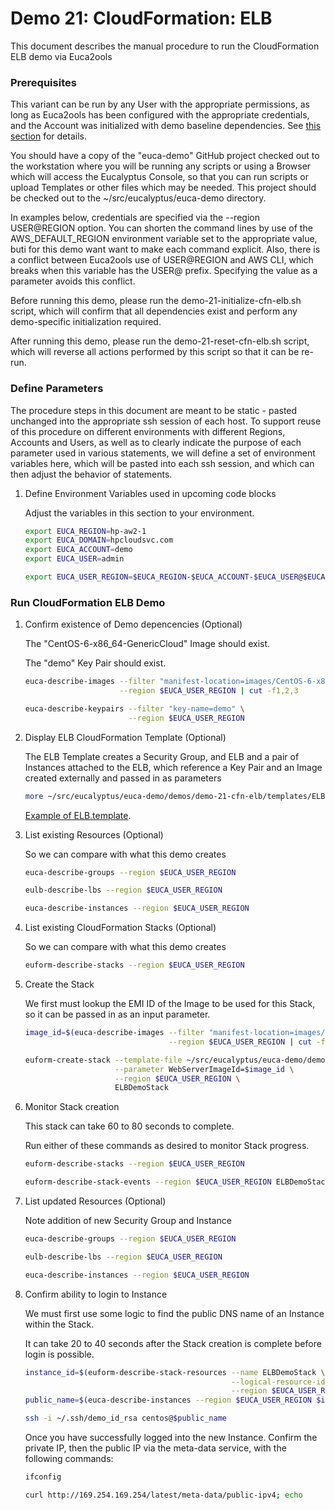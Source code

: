 # Demo 21: CloudFormation: ELB

This document describes the manual procedure to run the CloudFormation ELB demo via Euca2ools

### Prerequisites

This variant can be run by any User with the appropriate permissions, as long as Euca2ools
has been configured with the appropriate credentials, and the Account was initialized
with demo baseline dependencies. See [this section](../../demo-00-initialize/docs) for details.
    
You should have a copy of the "euca-demo" GitHub project checked out to the workstation
where you will be running any scripts or using a Browser which will access the Eucalyptus
Console, so that you can run scripts or upload Templates or other files which may be needed.
This project should be checked out to the ~/src/eucalyptus/euca-demo directory.

In examples below, credentials are specified via the --region USER@REGION option. You can shorten
the command lines by use of the AWS_DEFAULT_REGION environment variable set to the appropriate
value, buti for this demo want want to make each command explicit. Also, there is a conflict
between Euca2ools use of USER@REGION and AWS CLI, which breaks when this variable has the USER@
prefix. Specifying the value as a parameter avoids this conflict.

Before running this demo, please run the demo-21-initialize-cfn-elb.sh script, which
will confirm that all dependencies exist and perform any demo-specific initialization
required.

After running this demo, please run the demo-21-reset-cfn-elb.sh script, which will
reverse all actions performed by this script so that it can be re-run.

### Define Parameters

The procedure steps in this document are meant to be static - pasted unchanged into the appropriate
ssh session of each host. To support reuse of this procedure on different environments with
different Regions, Accounts and Users, as well as to clearly indicate the purpose of each
parameter used in various statements, we will define a set of environment variables here, which
will be pasted into each ssh session, and which can then adjust the behavior of statements.

1. Define Environment Variables used in upcoming code blocks

    Adjust the variables in this section to your environment.

    ```bash
    export EUCA_REGION=hp-aw2-1
    export EUCA_DOMAIN=hpcloudsvc.com
    export EUCA_ACCOUNT=demo
    export EUCA_USER=admin

    export EUCA_USER_REGION=$EUCA_REGION-$EUCA_ACCOUNT-$EUCA_USER@$EUCA_REGION
    ```

### Run CloudFormation ELB Demo

1. Confirm existence of Demo depencencies (Optional)

    The "CentOS-6-x86_64-GenericCloud" Image should exist.

    The "demo" Key Pair should exist.

    ```bash
    euca-describe-images --filter "manifest-location=images/CentOS-6-x86_64-GenericCloud.raw.manifest.xml" \
                         --region $EUCA_USER_REGION | cut -f1,2,3

    euca-describe-keypairs --filter "key-name=demo" \
                           --region $EUCA_USER_REGION
    ```

2. Display ELB CloudFormation Template (Optional)

    The ELB Template creates a Security Group, and ELB and a pair of Instances attached to the ELB, which reference
    a Key Pair and an Image created externally and passed in as parameters

    ```bash
    more ~/src/eucalyptus/euca-demo/demos/demo-21-cfn-elb/templates/ELB.template
    ```

    [Example of ELB.template](../templates/ELB.template).

3. List existing Resources (Optional)

    So we can compare with what this demo creates

    ```bash
    euca-describe-groups --region $EUCA_USER_REGION

    eulb-describe-lbs --region $EUCA_USER_REGION

    euca-describe-instances --region $EUCA_USER_REGION
    ```

4. List existing CloudFormation Stacks (Optional)

    So we can compare with what this demo creates

    ```bash
    euform-describe-stacks --region $EUCA_USER_REGION
    ```

5. Create the Stack

    We first must lookup the EMI ID of the Image to be used for this Stack, so it can be passed in
    as an input parameter.

    ```bash
    image_id=$(euca-describe-images --filter "manifest-location=images/CentOS-6-x86_64-GenericCloud.raw.manifest.xml" \
                                    --region $EUCA_USER_REGION | cut -f2)

    euform-create-stack --template-file ~/src/eucalyptus/euca-demo/demos/demo-21-cfn-elb/templates/ELB.template \
                        --parameter WebServerImageId=$image_id \
                        --region $EUCA_USER_REGION \
                        ELBDemoStack
    ```

6. Monitor Stack creation

    This stack can take 60 to 80 seconds to complete.

    Run either of these commands as desired to monitor Stack progress.

    ```bash
    euform-describe-stacks --region $EUCA_USER_REGION

    euform-describe-stack-events --region $EUCA_USER_REGION ELBDemoStack | head -5
    ```

7. List updated Resources (Optional)

    Note addition of new Security Group and Instance

    ```bash
    euca-describe-groups --region $EUCA_USER_REGION

    eulb-describe-lbs --region $EUCA_USER_REGION

    euca-describe-instances --region $EUCA_USER_REGION
    ```

8. Confirm ability to login to Instance

    We must first use some logic to find the public DNS name of an Instance within the Stack.

    It can take 20 to 40 seconds after the Stack creation is complete before login is possible.

    ```bash
    instance_id=$(euform-describe-stack-resources --name ELBDemoStack \
                                                  --logical-resource-id WebServerInstance1 \
                                                  --region $EUCA_USER_REGION | cut -f3)
    public_name=$(euca-describe-instances --region $EUCA_USER_REGION $instance_id | grep "^INSTANCE" | cut -f4)

    ssh -i ~/.ssh/demo_id_rsa centos@$public_name
    ```

    Once you have successfully logged into the new Instance. Confirm the private IP, then
    the public IP via the meta-data service, with the following commands:

    ```bash
    ifconfig

    curl http://169.254.169.254/latest/meta-data/public-ipv4; echo
    ```

